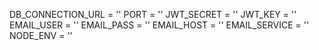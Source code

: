 DB_CONNECTION_URL = ''
PORT = ''
JWT_SECRET = ''
JWT_KEY = ''
EMAIL_USER = ''
EMAIL_PASS = ''
EMAIL_HOST = ''
EMAIL_SERVICE = ''
NODE_ENV = ''

